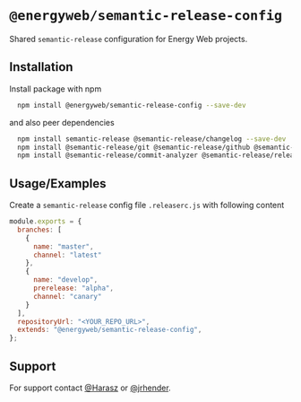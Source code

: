 # `@energyweb/semantic-release-config`

Shared `semantic-release` configuration for Energy Web projects.

## Installation

Install package with npm

```bash
  npm install @energyweb/semantic-release-config --save-dev
```

and also peer dependencies

```bash
  npm install semantic-release @semantic-release/changelog --save-dev
  npm install @semantic-release/git @semantic-release/github @semantic-release/npm --save-dev
  npm install @semantic-release/commit-analyzer @semantic-release/release-notes-generator --save-dev
```

## Usage/Examples

Create a `semantic-release` config file `.releaserc.js` with following content

```javascript
module.exports = {
  branches: [
    {
      name: "master",
      channel: "latest"
    },
    {
      name: "develop",
      prerelease: "alpha",
      channel: "canary"
    }
  ],
  repositoryUrl: "<YOUR_REPO_URL>",
  extends: "@energyweb/semantic-release-config",
};
```

## Support

For support contact [@Harasz](https://www.github.com/Harasz) or [@jrhender](https://www.github.com/jrhender).

